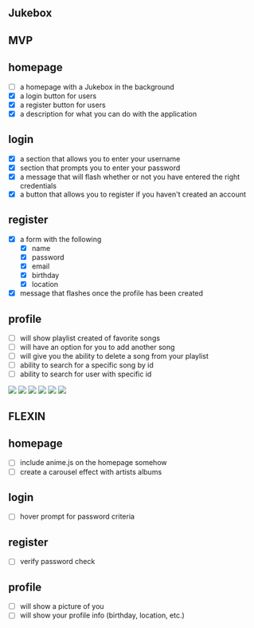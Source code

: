 ## Jukebox

## MVP 

## homepage 
- [ ] a homepage with a Jukebox in the background 
- [X] a login button for users 
- [X] a register button for users 
- [X] a description for what you can do with the application 

## login 
- [X] a section that allows you to enter your username 
- [X] section that prompts you to enter your password
- [X] a message that will flash whether or not you have entered the right credentials 
- [X] a button that allows you to register if you haven't created an account 

## register 
- [X] a form with the following
    - [X] name
    - [X] password
    - [X] email
    - [X] birthday
    - [X] location
- [X] message that flashes once the profile has been created 

## profile 
- [ ] will show playlist created of favorite songs
- [ ] will have an option for you to add another song
- [ ] will give you the ability to delete a song from your playlist 
- [ ] ability to search for a specific song by id 
- [ ] ability to search for user with specific id

![](IMG_3005.jpeg)
![](IMG_3006.jpeg)
![](IMG_3007.jpeg)
![](IMG_3008.jpeg)
![](IMG_2020-07-02.jpeg)
![](IMG_2-20.jpeg)


## FLEXIN

## homepage
- [ ] include anime.js on the homepage somehow
- [ ] create a carousel effect with artists albums

## login
- [ ] hover prompt for password criteria 


## register 
- [ ] verify password check

## profile
- [ ] will show a picture of you
- [ ] will show your profile info (birthday, location, etc.)